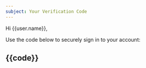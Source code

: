 ```yaml
---
subject: Your Verification Code
---
```


Hi {{user.name}},

Use the code below to securely sign in to your account:

## {{code}}
